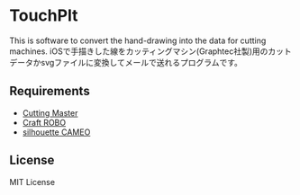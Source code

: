 TouchPlt
=================

This is software to convert the hand-drawing into the data for cutting machines.
iOSで手描きした線をカッティングマシン(Graphtec社製)用のカットデータかsvgファイルに変換してメールで送れるプログラムです。

## Requirements
- [Cutting Master](http://www.graphteccorp.com/craftrobo/support/)
- [Craft ROBO](http://craftrobo.jp/)
- [silhouette CAMEO](http://silhouettejapan.jp/)

## License
MIT License